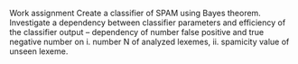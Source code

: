 Work assignment Create a classifier of SPAM using Bayes theorem. Investigate a dependency between classifier
parameters and efficiency of the classifier output – dependency of number false positive and true negative number on
i. number N of analyzed lexemes, ii. spamicity value of unseen lexeme.
